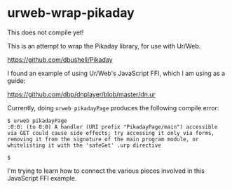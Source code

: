 # urweb-wrap-pikaday

This does not compile yet!

This is an attempt to wrap the Pikaday library, for use with Ur/Web. 

https://github.com/dbushell/Pikaday

I found an example of using Ur/Web's JavaScript FFI, which I am using as a guide:

https://github.com/dbp/dnplayer/blob/master/dn.ur

Currently, doing `urweb pikadayPage` produces the following compile error:
```
$ urweb pikadayPage
:0:0: (to 0:0) A handler (URI prefix "PikadayPage/main") accessible via GET could cause side effects; try accessing it only via forms, removing it from the signature of the main program module, or whitelisting it with the 'safeGet' .urp directive

$
```
I'm trying to learn how to connect the various pieces involved in this JavaScript FFI example.